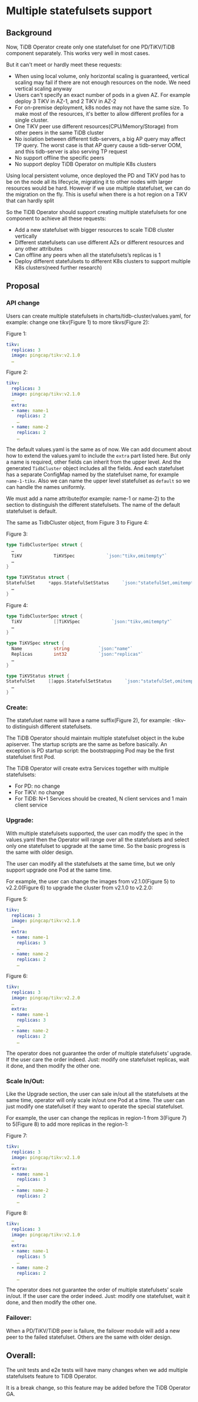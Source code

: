 # Multiple statefulsets support

## Background

Now, TiDB Operator create only one statefulset for one PD/TiKV/TiDB component separately. This works very well in most cases.

But it can't meet or hardly meet these requests:

* When using local volume, only horizontal scaling is guaranteed, vertical scaling may fail if there are not enough resources on the node. We need vertical scaling anyway
* Users can't specify an exact number of pods in a given AZ. For example deploy 3 TiKV in AZ-1, and 2 TiKV in AZ-2
* For on-premise deployment, k8s nodes may not have the same size. To make most of the resources, it's better to allow different profiles for a single cluster.
* One TiKV peer use different resources(CPU/Memory/Storage) from other peers in the same TiDB cluster
* No isolation between different tidb-servers, a big AP query may affect TP query. The worst case is that AP query cause a tidb-server OOM, and this tidb-server is also serving TP request
* No support offline the specific peers
* No support deploy TiDB Operator on multiple K8s clusters

Using local persistent volume, once deployed the PD and TiKV pod has to be on the node all its lifecycle, migrating it to other nodes with larger resources would be hard. However if we use multiple statefulset, we can do the migration on the fly. This is useful when there is a hot region on a TiKV that can hardly split

So the TiDB Operator should support creating multiple statefulsets for one component to achieve all these requests:

* Add a new statefulset with bigger resources to scale TiDB cluster vertically
* Different statefulsets can use different AZs or different resources and any other attributes
* Can offline any peers when all the statefulsets’s replicas is 1
* Deploy different statefulsets to different K8s clusters to support multiple K8s clusters(need further research)

## Proposal

### API change

Users can create multiple statefulsets in charts/tidb-cluster/values.yaml, for example: change one tikv(Figure 1) to more tikvs(Figure 2):

Figure 1:

``` yaml
tikv:
  replicas: 3
  image: pingcap/tikv:v2.1.0
  …
```

Figure 2:

``` yaml
tikv:
  replicas: 3
  image: pingcap/tikv:v2.1.0
  …
  extra:
  - name: name-1
    replicas: 2
    …
  - name: name-2
    replicas: 2
    …
```

The default values.yaml is the same as of now. We can add document about how to extend the values.yaml to include the `extra` part listed here. But only a name is required, other fields can inherit from the upper level. And the generated `TidbCluster` object includes all the fields. And each statefulset has a separate ConfigMap named by the statefulset name, for example `name-1-tikv`. Also we can name the upper level statefulset as `default` so we can handle the names uniformly.

We must add a name attribute(for example: name-1 or name-2) to the section to distinguish the different statefulsets. The name of the default statefulset is default.

The same as TidbCluster object, from Figure 3 to Figure 4:

Figure 3:

``` go
type TidbClusterSpec struct {
  …
  TiKV            TiKVSpec            `json:"tikv,omitempty"`
  …
}

type TiKVStatus struct {
StatefulSet     *apps.StatefulSetStatus     `json:"statefulSet,omitempty"`
  …
}
```

Figure 4:

``` go
type TidbClusterSpec struct {
  TiKV            []TiKVSpec            `json:"tikv,omitempty"`
  …
}

type TiKVSpec struct {
  Name            string           `json:"name"`
  Replicas        int32            `json:"replicas"`
  …
}

type TiKVStatus struct {
StatefulSet     []apps.StatefulSetStatus     `json:"statefulSet,omitempty"`
  …
}
```

### Create:

The statefulset name will have a name suffix(Figure 2), for example: <cluserName>-tikv-<name-suffix> to distinguish different statefulsets.

The TiDB Operator should maintain multiple statefulset object in the kube apiserver. The startup scripts are the same as before basically. An exception is PD startup script: the bootstrapping Pod may be the first statefulset first Pod.

The TiDB Operator will create extra Services together with multiple statefulsets:

* For PD: no change
* For TiKV: no change
* For TiDB: N+1 Services should be created, N client services and 1 main client service

### Upgrade:

With multiple statefulsets supported, the user can modify the spec in the values.yaml then the Operator will range over all the statefulsets and select only one statefulset to upgrade at the same time. So the basic progress is the same with older design.

The user can modify all the statefulsets at the same time, but we only support upgrade one Pod at the same time.

For example, the user can change the images from v2.1.0(Figure 5) to v2.2.0(Figure 6) to upgrade the cluster from v2.1.0 to v2.2.0:

Figure 5:

``` yaml
tikv:
  replicas: 3
  image: pingcap/tikv:v2.1.0
  …
  extra:
  - name: name-1
    replicas: 3
    …
  - name: name-2
    replicas: 2
    …
```

Figure 6:

``` yaml
tikv:
  replicas: 3
  image: pingcap/tikv:v2.2.0
  …
  extra:
  - name: name-1
    replicas: 3
    …
  - name: name-2
    replicas: 2
    …
```

The operator does not guarantee the order of multiple statefulsets’ upgrade. If the user care the order indeed. Just: modify one statefulset replicas, wait it done, and then modify the other one.

### Scale In/Out:

Like the Upgrade section, the user can sale in/out all the statefulsets at the same time, operator will only scale in/out one Pod at a time.
The user can just modify one statefulset if they want to operate the special statefulset.

For example, the user can change the replicas in region-1 from 3(Figure 7) to 5(Figure 8) to add more replicas in the region-1:

Figure 7:

``` yaml
tikv:
  replicas: 3
  image: pingcap/tikv:v2.1.0
  …
  extra:
  - name: name-1
    replicas: 3
    …
  - name: name-2
    replicas: 2
    …
```

Figure 8:

``` yaml
tikv:
  replicas: 3
  image: pingcap/tikv:v2.1.0
  …
  extra:
  - name: name-1
    replicas: 5
    …
  - name: name-2
    replicas: 2
    …
```

The operator does not guarantee the order of multiple statefulsets’ scale in/out. If the user care the order indeed. Just: modify one statefulset, wait it done, and then modify the other one.

### Failover:

When a PD/TiKV/TiDB peer is failure, the failover module will add a new peer to the failed statefulset. Others are the same with older design.

## Overall:

The unit tests and e2e tests will have many changes when we add multiple statefulsets feature to TiDB Operator.

It is a break change, so this feature may be added before the TiDB Operator GA.
